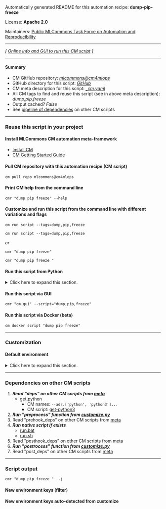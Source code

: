 Automatically generated README for this automation recipe: **dump-pip-freeze**

License: **Apache 2.0**

Maintainers: [Public MLCommons Task Force on Automation and Reproducibility](https://github.com/mlcommons/ck/blob/master/docs/taskforce.md)

---
*[ [Online info and GUI to run this CM script](https://access.cknowledge.org/playground/?action=scripts&name=dump-pip-freeze,33eb0a8006664cae) ]*

---
#### Summary

* CM GitHub repository: *[mlcommons@cm4mlops](https://github.com/mlcommons/cm4mlops/tree/dev)*
* GitHub directory for this script: *[GitHub](https://github.com/mlcommons/cm4mlops/tree/dev/script/dump-pip-freeze)*
* CM meta description for this script: *[_cm.yaml](_cm.yaml)*
* All CM tags to find and reuse this script (see in above meta description): *dump,pip,freeze*
* Output cached? *False*
* See [pipeline of dependencies](#dependencies-on-other-cm-scripts) on other CM scripts


---
### Reuse this script in your project

#### Install MLCommons CM automation meta-framework

* [Install CM](https://access.cknowledge.org/playground/?action=install)
* [CM Getting Started Guide](https://github.com/mlcommons/ck/blob/master/docs/getting-started.md)

#### Pull CM repository with this automation recipe (CM script)

```cm pull repo mlcommons@cm4mlops```

#### Print CM help from the command line

````cmr "dump pip freeze" --help````

#### Customize and run this script from the command line with different variations and flags

`cm run script --tags=dump,pip,freeze`

`cm run script --tags=dump,pip,freeze `

*or*

`cmr "dump pip freeze"`

`cmr "dump pip freeze " `


#### Run this script from Python

<details>
<summary>Click here to expand this section.</summary>

```python

import cmind

r = cmind.access({'action':'run'
                  'automation':'script',
                  'tags':'dump,pip,freeze'
                  'out':'con',
                  ...
                  (other input keys for this script)
                  ...
                 })

if r['return']>0:
    print (r['error'])

```

</details>


#### Run this script via GUI

```cmr "cm gui" --script="dump,pip,freeze"```

#### Run this script via Docker (beta)

`cm docker script "dump pip freeze" `

___
### Customization

#### Default environment

<details>
<summary>Click here to expand this section.</summary>

These keys can be updated via `--env.KEY=VALUE` or `env` dictionary in `@input.json` or using script flags.


</details>

___
### Dependencies on other CM scripts


  1. ***Read "deps" on other CM scripts from [meta](https://github.com/mlcommons/cm4mlops/tree/dev/script/dump-pip-freeze/_cm.yaml)***
     * get,python
       * CM names: `--adr.['python', 'python3']...`
       - CM script: [get-python3](https://github.com/mlcommons/cm4mlops/tree/master/script/get-python3)
  1. ***Run "preprocess" function from [customize.py](https://github.com/mlcommons/cm4mlops/tree/dev/script/dump-pip-freeze/customize.py)***
  1. Read "prehook_deps" on other CM scripts from [meta](https://github.com/mlcommons/cm4mlops/tree/dev/script/dump-pip-freeze/_cm.yaml)
  1. ***Run native script if exists***
     * [run.bat](https://github.com/mlcommons/cm4mlops/tree/dev/script/dump-pip-freeze/run.bat)
     * [run.sh](https://github.com/mlcommons/cm4mlops/tree/dev/script/dump-pip-freeze/run.sh)
  1. Read "posthook_deps" on other CM scripts from [meta](https://github.com/mlcommons/cm4mlops/tree/dev/script/dump-pip-freeze/_cm.yaml)
  1. ***Run "postrocess" function from [customize.py](https://github.com/mlcommons/cm4mlops/tree/dev/script/dump-pip-freeze/customize.py)***
  1. Read "post_deps" on other CM scripts from [meta](https://github.com/mlcommons/cm4mlops/tree/dev/script/dump-pip-freeze/_cm.yaml)

___
### Script output
`cmr "dump pip freeze "  -j`
#### New environment keys (filter)

#### New environment keys auto-detected from customize

